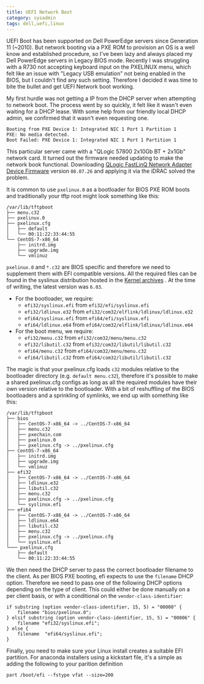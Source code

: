 ```yaml
---
title: UEFI Network Boot
category: sysadmin
tags: dell,uefi,linux
---
```


UEFI Boot has been supported on Dell PowerEdge servers since Generation 11 (~2010). But network booting via a PXE ROM to provision an OS is a well know and established procedure, so I've been lazy and always placed my Dell PowerEdge servers in Legacy BIOS mode. Recently I was struggling with a R730 not accepting keyboard input on the PXELINUX menu, which felt like an issue with "Legacy USB emulation" not being enabled in the BIOS, but I couldn't find any such setting. Therefore I decided it was time to bite the bullet and get UEFI Network boot working.

My first hurdle was not getting a IP from the DHCP server when attempting to network boot. The process went by so quickly, it felt like it wasn't even waiting for a DHCP lease. With some help from our friendly local DHCP admin, we confirmed that it wasn't even requesting one.

```
Booting from PXE Device 1: Integrated NIC 1 Port 1 Partition 1
PXE: No media detected.
Boot Failed: PXE Device 1: Integrated NIC 1 Port 1 Partition 1
```

This particular server came with a  "QLogic 57800 2x10Gb BT + 2x1Gb" network
card. It turned out the firmware needed updating to make the network book
functional. Downloading [QLogic FastLinQ Network Adapter Device
Firmware](http://www.dell.com/support/home/uk/en/rc1039769/product-support/product/poweredge-r730/drivers)
version `08.07.26` and applying it via the iDRAC solved the problem.

It is common to use `pxelinux.0` as a bootloader for BIOS PXE ROM boots and traditionally your tftp root might look something like this:

```
/var/lib/tftpboot
├── menu.c32
├── pxelinux.0
├── pxelinux.cfg
│   ├── default
│   └── 00:11:22:33:44:55
└── CentOS-7-x86_64
    ├── initrd.img
    ├── upgrade.img
    └── vmlinuz
```

`pxelinux.0` and `*.c32` are BIOS specific and therefore we need to supplement them with EFI compatible versions. All the required files can be found in the syslinux distribution hosted in the [Kernel archives](https://www.kernel.org/pub/linux/utils/boot/syslinux/) . At the time of writing, the latest version was `6.03`.

 * For the bootloader, we require:
   - `efi32/syslinux.efi` from `efi32/efi/syslinux.efi`
   - `efi32/ldlinux.e32` from `efi32/com32/elflink/ldlinux/ldlinux.e32`
   - `efi64/syslinux.efi` from `efi64/efi/syslinux.efi`
   - `efi64/ldlinux.e64` from `efi64/com32/elflink/ldlinux/ldlinux.e64`
 * For the boot menu, we require:
   - `efi32/menu.c32` from `efi32/com32/menu/menu.c32`
   - `efi32/libutil.c32` from `efi32/com32/libutil/libutil.c32` 
   - `efi64/menu.c32` from `efi64/com32/menu/menu.c32`
   - `efi64/libutil.c32` from `efi64/com32/libutil/libutil.c32` 

 The magic is that your pxelinux.cfg loads `c32` modules relative to the bootloader directory (e.g. `default menu.c32`), therefore it's possible to make a shared pxelinux.cfg configs as long as all the required modules have their own version relative to the bootloader. With a bit of reshuffling of the BIOS bootloaders and a sprinkling of symlinks, we end up with something like this:

 ```
 /var/lib/tftpboot
 ├── bios
 │   ├── CentOS-7-x86_64 -> ../CentOS-7-x86_64
 │   ├── menu.c32
 │   ├── pxechain.com
 │   ├── pxelinux.0
 │   ├── pxelinux.cfg -> ../pxelinux.cfg
 ├── CentOS-7-x86_64
 │   ├── initrd.img
 │   ├── upgrade.img
 │   └── vmlinuz
 ├── efi32
 │   ├── CentOS-7-x86_64 -> ../CentOS-7-x86_64
 │   ├── ldlinux.e32
 │   ├── libutil.c32
 │   ├── menu.c32
 │   ├── pxelinux.cfg -> ../pxelinux.cfg
 │   └── syslinux.efi
 ├── efi64
 │   ├── CentOS-7-x86_64 -> ../CentOS-7-x86_64
 │   ├── ldlinux.e64
 │   ├── libutil.c32
 │   ├── menu.c32
 │   ├── pxelinux.cfg -> ../pxelinux.cfg
 │   └── syslinux.efi
 └─── pxelinux.cfg
     ├── default
     └── 00:11:22:33:44:55
```

We then need the DHCP server to pass the correct bootloader filename to the client. As per BIOS PXE booting, efi expects to use the `filename` DHCP option. Therefore we need to pass one of the following DHCP options depending on the type of client. This could either be done manually on a per client basis, or with a conditional on the `vendor-class-identifier`:

```
if substring (option vendor-class-identifier, 15, 5) = "00000" {
	filename "bios/pxelinux.0";
} elsif substring (option vendor-class-identifier, 15, 5) = "00006" {
	filename "efi32/syslinux.efi";
} else {
	filename  "efi64/syslinux.efi";
}
```

Finally, you need to make sure your Linux install creates a suitable EFI partition. For anaconda installers using a kickstart file, it's a simple as adding the following to your parition definition

```
part /boot/efi --fstype vfat --size=200
```
